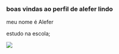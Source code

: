 ### boas vindas ao perfil de alefer lindo 

meu nome é Alefer 

estudo na escola;


![](https://media1.tenor.com/m/9Hlh1EvqSvUAAAAC/cristiano-ronaldo-ronaldo.gif)
